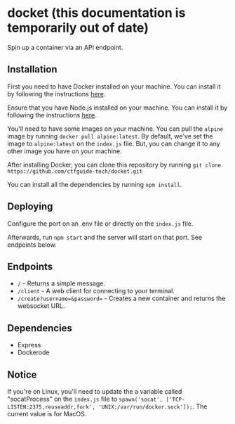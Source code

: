 # docket (this documentation is temporarily out of date)

Spin up a container via an API endpoint.

## Installation

First you need to have Docker installed on your machine. You can install it by following the instructions [here](https://docs.docker.com/get-docker/).

Ensure that you have Node.js installed on your machine. You can install it by following the instructions [here](https://nodejs.org/en/download/).

You'll need to have some images on your machine. You can pull the `alpine` image by running `docker pull alpine:latest`. By default, we've set the image to `alpine:latest` on the `index.js` file. But, you can change it to any other image you have on your machine.

After installing Docker, you can clone this repository by running `git clone https://github.com/ctfguide-tech/docket.git`

You can install all the dependencies by running `npm install`.

## Deploying

Configure the port on an .env file or directly on the `index.js` file.

Afterwards, run `npm start` and the server will start on that port. See endpoints below.

## Endpoints

- `/` - Returns a simple message.
- `/client` - A web client for connecting to your terminal.
- `/create?username=&password=` - Creates a new container and returns the websocket URL.

## Dependencies

- Express
- Dockerode

## Notice

If you're on Linux, you'll need to update the a variable called "socatProcess" on the `index.js` file to `spawn('socat', ['TCP-LISTEN:2375,reuseaddr,fork', 'UNIX:/var/run/docker.sock']);`. The current value is for MacOS.
